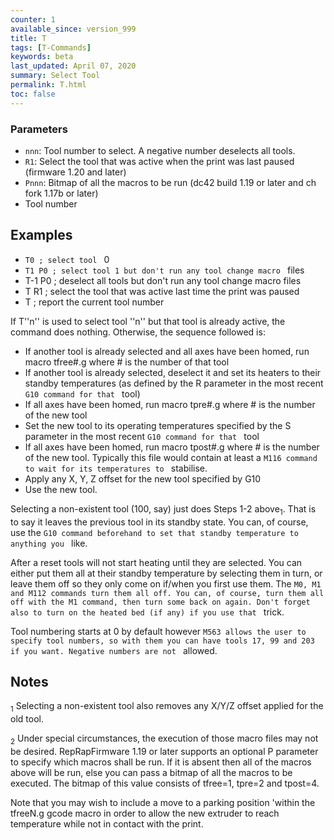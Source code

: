 ```yaml
---
counter: 1
available_since: version_999
title: T
tags: [T-Commands] 
keywords: beta 
last_updated: April 07, 2020 
summary: Select Tool
permalink: T.html
toc: false 
---
```



### Parameters

* `nnn`: Tool number to select. A negative number deselects all tools.
* `R1`: Select the tool that was active when the print was last paused (firmware 1.20 and later)
* `Pnnn`: Bitmap of all the macros to be run (dc42 build 1.19 or later and ch fork 1.17b or later)
* Tool number

## Examples

* ` T0 ; select tool  ` 0
* ` T1 P0 ; select tool 1 but don't run any tool change macro  ` files
* T-1 P0 ; deselect all tools but don't run any tool change macro files
* T R1 ; select the tool that was active last time the print was paused
* T ; report the current tool number

If T''n'' is used to select tool ''n'' but that tool is already active, the command does nothing. Otherwise, the sequence followed is:

* If another tool is already selected and all axes have been homed, run macro tfree#.g where # is the number of that tool
* If another tool is already selected, deselect it and set its heaters to their standby temperatures (as defined by the R parameter in the most recent ` G10 command for that  ` tool)
* If all axes have been homed, run macro tpre#.g where # is the number of the new tool
* Set the new tool to its operating temperatures specified by the S parameter in the most recent ` G10 command for that  ` tool
* If all axes have been homed, run macro tpost#.g where # is the number of the new tool. Typically this file would contain at least a ` M116 command to wait for its temperatures to  ` stabilise.
* Apply any X, Y, Z offset for the new tool specified by G10
* Use the new tool.

Selecting a non-existent tool (100, say) just does Steps 1-2 above<sub>1</sub>. That is to say it leaves the previous tool in its standby state. You can, of course, use the ` G10 command beforehand to set that standby temperature to anything you  ` like.

After a reset tools will not start heating until they are selected. You can either put them all at their standby temperature by selecting them in turn, or leave them off so they only come on if/when you first use them. The ` M0, M1 and M112 commands turn them all off. You can, of course, turn them all off with the M1 command, then turn some back on again. Don't forget also to turn on the heated bed (if any) if you use that  ` trick.

Tool numbering starts at 0 by default however ` M563 allows the user to specify tool numbers, so with them you can have tools 17, 99 and 203 if you want. Negative numbers are not  ` allowed.

## Notes

<sub>1</sub> Selecting a non-existent tool also removes any X/Y/Z offset applied for the old tool.

<sub>2</sub> Under special circumstances, the execution of those macro files may not be desired. RepRapFirmware 1.19 or later supports an optional P parameter to specify which macros shall be run. If it is absent then all of the macros above will be run, else you can pass a bitmap of all the macros to be executed. The bitmap of this value consists of tfree=1, tpre=2 and tpost=4.

Note that you may wish to include a move to a parking position 'within the tfreeN.g gcode macro in order to allow the new extruder to reach temperature while not in contact with the print.

